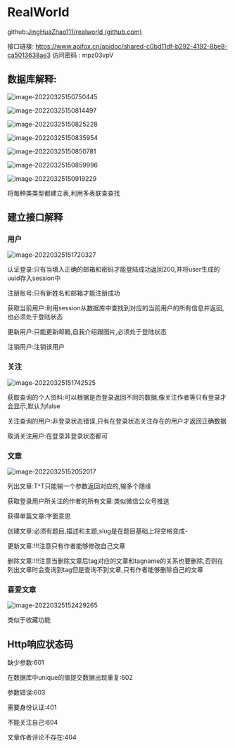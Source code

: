 # RealWorld

github:[JingHuaZhao111/realworld (github.com)](https://github.com/JingHuaZhao111/realworld)

接口链接: https://www.apifox.cn/apidoc/shared-c0bd11df-b292-4192-8be8-ca5013638ae3  访问密码 : mpz03vpV 

## 数据库解释:

![image-20220325150750445](RealWorld.assets/image-20220325150750445.png)

![image-20220325150814497](RealWorld.assets/image-20220325150814497.png)

![image-20220325150825228](RealWorld.assets/image-20220325150825228.png)

![image-20220325150835954](RealWorld.assets/image-20220325150835954.png)

![image-20220325150850781](RealWorld.assets/image-20220325150850781.png)

![image-20220325150859996](RealWorld.assets/image-20220325150859996.png)

![image-20220325150919229](RealWorld.assets/image-20220325150919229.png)

将每种类类型都建立表,利用多表联查查找

## 建立接口解释

### 用户

![image-20220325151720327](RealWorld.assets/image-20220325151720327.png)

认证登录:只有当填入正确的邮箱和密码才能登陆成功返回200,并将user生成的uuid存入session中

注册账号:只有新姓名和邮箱才能注册成功

获取当前用户:利用session从数据库中查找到对应的当前用户的所有信息并返回,也必须处于登陆状态

更新用户:只能更新邮箱,自我介绍跟图片,必须处于登陆状态

注销用户:注销该用户

### 关注

![image-20220325151742525](RealWorld.assets/image-20220325151742525.png)

获取查询的个人资料:可以根据是否登录返回不同的数据,像关注作者等只有登录才会显示,默认为false

关注查询的用户:非登录状态错误,只有在登录状态关注存在的用户才返回正确数据

取消关注用户:在登录非登录状态都可

### 文章

![image-20220325152052017](RealWorld.assets/image-20220325152052017.png)

列出文章:T^T只能输一个参数返回对应的,输多个随缘

获取登录用户所关注的作者的所有文章:类似微信公众号推送

获得单篇文章:字面意思

创建文章:必须有题目,描述和主题,slug是在题目基础上将空格变成-

更新文章:!!!注意只有作者能够修改自己文章

删除文章:!!!注意当删除文章后tag对应的文章和tagname的关系也要删除,否则在列出文章时会查询到tag但是查询不到文章,只有作者能够删除自己的文章

### 喜爱文章

![image-20220325152429265](RealWorld.assets/image-20220325152429265.png)

类似于收藏功能



## Http响应状态码

缺少参数:601

在数据库中unique的值提交数据出现重复:602

参数错误:603

需要身份认证:401

不能关注自己:604

文章作者评论不存在:404